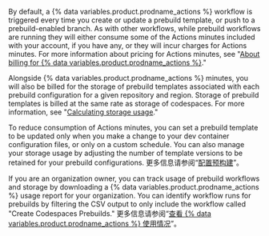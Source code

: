 By default, a {% data variables.product.prodname_actions %} workflow is triggered every time you create or update a prebuild template, or push to a prebuild-enabled branch. As with other workflows, while prebuild workflows are running they will either consume some of the Actions minutes included with your account, if you have any, or they will incur charges for Actions minutes. For more information about pricing for Actions minutes, see "[About billing for {% data variables.product.prodname_actions %}](/billing/managing-billing-for-github-actions/about-billing-for-github-actions)."

Alongside {% data variables.product.prodname_actions %} minutes, you will also be billed for the storage of prebuild templates associated with each prebuild configuration for a given repository and region. Storage of prebuild templates is billed at the same rate as storage of codespaces. For more information, see "[Calculating storage usage](#calculating-storage-usage)."

To reduce consumption of Actions minutes, you can set a prebuild template to be updated only when you make a change to your dev container configuration files, or only on a custom schedule. You can also manage your storage usage by adjusting the number of template versions to be retained for your prebuild configurations. 更多信息请参阅“[配置预构建](/codespaces/prebuilding-your-codespaces/configuring-prebuilds#configuring-a-prebuild)”。

If you are an organization owner, you can track usage of prebuild workflows and storage by downloading a {% data variables.product.prodname_actions %} usage report for your organization. You can identify workflow runs for prebuilds by filtering the CSV output to only include the workflow called "Create Codespaces Prebuilds." 更多信息请参阅“[查看 {% data variables.product.prodname_actions %} 使用情况](/billing/managing-billing-for-github-actions/viewing-your-github-actions-usage#viewing-github-actions-usage-for-your-organization)”。